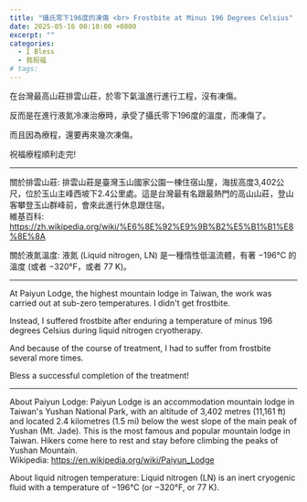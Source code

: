 ```yaml
---
title: "攝氏零下196度的凍傷 <br> Frostbite at Minus 196 Degrees Celsius"
date: 2025-05-16 00:10:00 +0800
excerpt: ""
categories:
  - I Bless
  - 我祝福
# tags:
---
```


在台灣最高山莊排雲山莊，於零下氣溫進行進行工程，沒有凍傷。

反而是在進行液氮冷凍治療時，承受了攝氏零下196度的溫度，而凍傷了。

而且因為療程，還要再來幾次凍傷。

祝福療程順利走完!

---

關於排雲山莊: 排雲山莊是臺灣玉山國家公園一棟住宿山屋，海拔高度3,402公尺，位於玉山主峰西坡下2.4公里處。這是台灣最有名跟最熱門的高山山莊，登山客攀登玉山群峰前，會來此進行休息跟住宿。  
維基百科: https://zh.wikipedia.org/wiki/%E6%8E%92%E9%9B%B2%E5%B1%B1%E8%8E%8A

關於液氮溫度: 液氮 (Liquid nitrogen, LN) 是一種惰性低溫流體，有著 −196°C 的溫度 (或者 −320°F，或者 77 K)。

---

At Paiyun Lodge, the highest mountain lodge in Taiwan, the work was carried out at sub-zero temperatures. I didn't get frostbite.

Instead, I suffered frostbite after enduring a temperature of minus 196 degrees Celsius during liquid nitrogen cryotherapy.

And because of the course of treatment, I had to suffer from frostbite several more times.

Bless a successful completion of the treatment!

---

About Paiyun Lodge: Paiyun Lodge is an accommodation mountain lodge in Taiwan's Yushan National Park, with an altitude of 3,402 metres (11,161 ft) and located 2.4 kilometres (1.5 mi) below the west slope of the main peak of Yushan (Mt. Jade). This is the most famous and popular mountain lodge in Taiwan. Hikers come here to rest and stay before climbing the peaks of Yushan Mountain.  
Wikipedia: https://en.wikipedia.org/wiki/Paiyun_Lodge

About liquid nitrogen temperature: Liquid nitrogen (LN) is an inert cryogenic fluid with a temperature of −196°C (or −320°F, or 77 K). 

<!--
2025-02-15 星期六 
[吳孟澤皮膚科] 病毒疣冷凍治療

FB: 

Twitter:

-->
